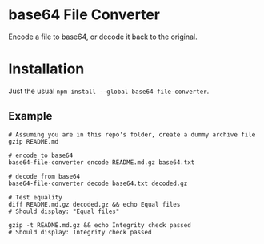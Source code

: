 # base64 File Converter
 
Encode a file to base64, or decode it back to the original.

# Installation

Just the usual `npm install --global base64-file-converter`.

## Example

    # Assuming you are in this repo's folder, create a dummy archive file
    gzip README.md
    
    # encode to base64
    base64-file-converter encode README.md.gz base64.txt 
    
    # decode from base64
    base64-file-converter decode base64.txt decoded.gz
    
    # Test equality
    diff README.md.gz decoded.gz && echo Equal files 
    # Should display: "Equal files"
    
    gzip -t README.md.gz && echo Integrity check passed
    # Should display: Integrity check passed
